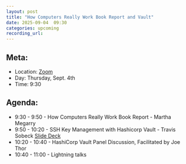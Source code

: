 ```yaml
---
layout: post
title: "How Computers Really Work Book Report and Vault"
date: 2025-09-04  09:30
categories: upcoming
recording_url: 
---
```


## Meta:

- Location: [Zoom](https://z.umn.edu/cpmstream)
- Day: Thursday, Sept. 4th
- Time: 9:30

## Agenda:

- 9:30 - 9:50 - How Computers Really Work Book Report - Martha Megarry
- 9:50 - 10:20 - SSH Key Management with Hashicorp Vault - Travis Sobeck [Slide Deck](https://docs.google.com/presentation/d/1ii1zymzjpughaHC7hhJ6K5GYlOG11_kMK9vzzmRIcVg/edit?usp=sharing)
- 10:20 - 10:40 - HashiCorp Vault Panel Discussion, Facilitated by Joe Thor
- 10:40 - 11:00 - Lightning talks
